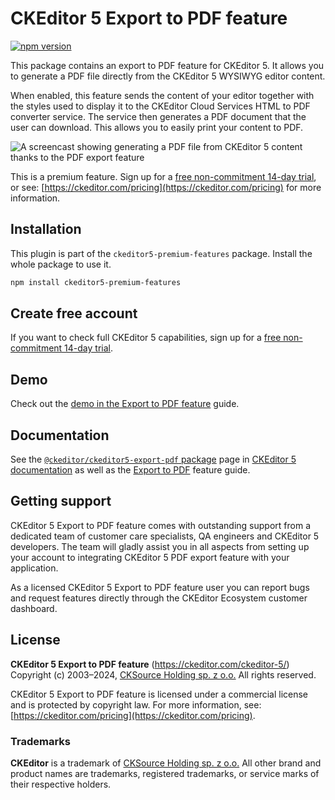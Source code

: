 CKEditor&nbsp;5 Export to PDF feature
=====================================

[![npm version](https://badge.fury.io/js/%40ckeditor%2Fckeditor5-export-pdf.svg)](https://www.npmjs.com/package/@ckeditor/ckeditor5-export-pdf)

This package contains an export to PDF feature for CKEditor&nbsp;5. It allows you to generate a PDF file directly from the CKEditor&nbsp;5 WYSIWYG editor content.

When enabled, this feature sends the content of your editor together with the styles used to display it to the CKEditor Cloud Services HTML to PDF converter service. The service then generates a PDF document that the user can download. This allows you to easily print your content to PDF.

![A screencast showing generating a PDF file from CKEditor&nbsp;5 content thanks to the PDF export feature](https://c.cksource.com/a/1/img/npm/ckeditor-5-pdf-export.gif)

This is a premium feature. Sign up for a [free non-commitment 14-day trial](https://portal.ckeditor.com/checkout?plan=free), or see: [https://ckeditor.com/pricing](https://ckeditor.com/pricing) for more information.

## Installation

This plugin is part of the `ckeditor5-premium-features` package. Install the whole package to use it.

```bash
npm install ckeditor5-premium-features
```

## Create free account

If you want to check full CKEditor&nbsp;5 capabilities, sign up for a [free non-commitment 14-day trial](https://portal.ckeditor.com/checkout?plan=free).

## Demo

Check out the [demo in the Export to PDF feature](https://ckeditor.com/docs/ckeditor5/latest/features/converters/export-pdf.html#demo) guide.

## Documentation

See the [`@ckeditor/ckeditor5-export-pdf` package](https://ckeditor.com/docs/ckeditor5/latest/api/export-pdf.html) page in [CKEditor&nbsp;5 documentation](https://ckeditor.com/docs/ckeditor5/latest/) as well as the [Export to PDF](https://ckeditor.com/docs/ckeditor5/latest/features/converters/export-pdf.html) feature guide.
## Getting support

CKEditor&nbsp;5 Export to PDF feature comes with outstanding support from a dedicated team of customer care specialists, QA engineers and CKEditor&nbsp;5 developers. The team will gladly assist you in all aspects from setting up your account to integrating CKEditor&nbsp;5 PDF export feature with your application.

As a licensed CKEditor&nbsp;5 Export to PDF feature user you can report bugs and request features directly through the CKEditor Ecosystem customer dashboard.

## License

**CKEditor&nbsp;5 Export to PDF feature** (https://ckeditor.com/ckeditor-5/)<br>
Copyright (c) 2003–2024, [CKSource Holding sp. z o.o.](https://cksource.com) All rights reserved.

CKEditor&nbsp;5 Export to PDF feature is licensed under a commercial license and is protected by copyright law. For more information, see: [https://ckeditor.com/pricing](https://ckeditor.com/pricing).

### Trademarks

**CKEditor** is a trademark of [CKSource Holding sp. z o.o.](https://cksource.com) All other brand and product names are trademarks, registered trademarks, or service marks of their respective holders.
